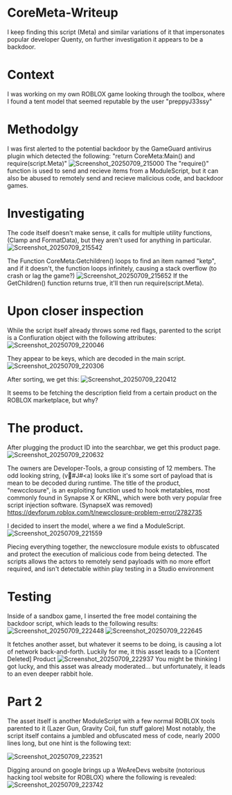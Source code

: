 # CoreMeta-Writeup
I keep finding this script (Meta) and similar variations of it that impersonates popular developer Quenty, on further investigation it appears to be a backdoor.

# Context
I was working on my own ROBLOX game looking through the toolbox, where I found a tent model that seemed reputable by the user "preppyJ33ssy"

# Methodolgy
I was first alerted to the potential backdoor by the GameGuard antivirus plugin which detected the following: "return CoreMeta:Main() and require(script.Meta)"
![Screenshot_20250709_215000](https://github.com/user-attachments/assets/f80492d3-8602-431e-a34f-e852d204e2ef)
The "require()" function is used to send and recieve items from a ModuleScript, but it can also be abused to remotely send and recieve malicious code, and backdoor games.

# Investigating
The code itself doesn't make sense, it calls for multiple utility functions, (Clamp and FormatData), but they aren't used for anything in particular.
![Screenshot_20250709_215542](https://github.com/user-attachments/assets/b23d1646-0315-4d24-bcae-832415974185)

The Function CoreMeta:Getchildren() loops to find an item named "ketp", and if it doesn't, the function loops infinitely, causing a stack overflow (to crash or lag the game?)
![Screenshot_20250709_215652](https://github.com/user-attachments/assets/8a6b061f-7390-49e2-bc73-690d3d259f6c)
If the GetChildren() function returns true, it'll then run require(script.Meta).

# Upon closer inspection
While the script itself already throws some red flags, parented to the script is a Confiuration object with the following attributes:
![Screenshot_20250709_220046](https://github.com/user-attachments/assets/02bd960a-d709-46b3-bd5c-b1b76b25a287)

They appear to be keys, which are decoded in the main script.
![Screenshot_20250709_220306](https://github.com/user-attachments/assets/fe573b14-6351-4f3a-b63b-c9e51abdc7af)

After sorting, we get this:
![Screenshot_20250709_220412](https://github.com/user-attachments/assets/fa30e562-cefd-4dbe-86a0-9edc55ac9cb3)

It seems to be fetching the description field from a certain product on the ROBLOX marketplace, but why?

# The product.
After plugging the product ID into the searchbar, we get this product page.
![Screenshot_20250709_220632](https://github.com/user-attachments/assets/d8bb7c2a-54fe-49f4-9333-d2c2081c446d)

The owners are DeveIoper-TooIs, a group consisting of 12 members.
The odd looking string, (v#J#<a) looks like it's some sort of payload that is mean to be decoded during runtime.
The title of the product, "newcclosure", is an exploiting function used to hook metatables, most commonly found in Synapse X or KRNL, which were both very popular free script injection software. (SynapseX was removed)
https://devforum.roblox.com/t/newcclosure-problem-error/2782735

I decided to insert the model, where a we find a ModuleScript.
![Screenshot_20250709_221559](https://github.com/user-attachments/assets/507a3bf5-c369-4cde-9ec4-d07934c4b529)

Piecing everything together, the newcclosure module exists to obfuscated and protect the execution of malicious code from being detected.
The scripts allows the actors to remotely send payloads with no more effort required, and isn't detectable within play testing in a Studio environment

# Testing
Inside of a sandbox game, I inserted the free model containing the backdoor script, which leads to the following results:
![Screenshot_20250709_222448](https://github.com/user-attachments/assets/2840a994-b965-4644-95ae-6b9f0959d7e4)
![Screenshot_20250709_222645](https://github.com/user-attachments/assets/28b5ff8f-a6e8-4fbc-875d-fe7e9540ee0f)

It fetches another asset, but whatever it seems to be doing, is causing a lot of network back-and-forth.
Luckily for me, it this asset leads to a [Content Deleted] Product
![Screenshot_20250709_222937](https://github.com/user-attachments/assets/55bde199-877a-4d1e-bb2a-543706700ec2)
You might be thinking I got lucky, and this asset was already moderated... but unfortunately, it leads to an even deeper rabbit hole.

# Part 2
The asset itself is another ModuleScript with a few normal ROBLOX tools parented to it (Lazer Gun, Gravity Coil, fun stuff galore)
Most notably, the script itself contains a jumbled and obfuscated mess of code, nearly 2000 lines long, but one hint is the following text:

![Screenshot_20250709_223521](https://github.com/user-attachments/assets/7d94944a-ce1a-4883-9d7c-d8c4ad8e9969)

Digging around on google brings up a WeAreDevs website (notorious hacking tool website for ROBLOX) where the following is revealed:
![Screenshot_20250709_223742](https://github.com/user-attachments/assets/00638e9c-8c7e-403a-a8c4-00590ea5c7fd)









